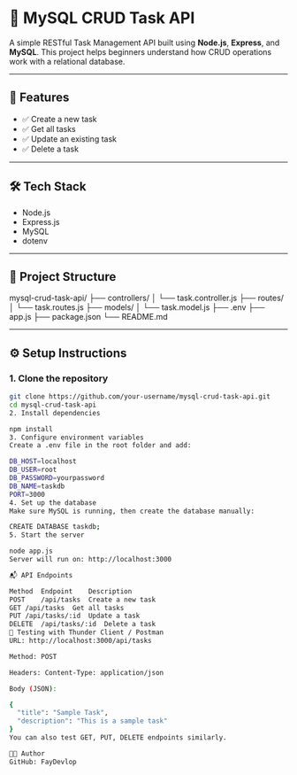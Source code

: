 # 📝 MySQL CRUD Task API

A simple RESTful Task Management API built using **Node.js**, **Express**, and **MySQL**. This project helps beginners understand how CRUD operations work with a relational database.

---

## 🚀 Features

- ✅ Create a new task
- ✅ Get all tasks
- ✅ Update an existing task
- ✅ Delete a task

---

## 🛠 Tech Stack

- Node.js
- Express.js
- MySQL
- dotenv

---

## 📁 Project Structure

mysql-crud-task-api/ 
              ├── controllers/ 
              │ └── task.controller.js 
              ├── routes/ 
              │ └── task.routes.js 
              ├── models/ 
              │ └── task.model.js 
              ├── .env 
              ├── app.js 
              ├── package.json 
              └── README.md


---

## ⚙️ Setup Instructions

### 1. Clone the repository

```bash
git clone https://github.com/your-username/mysql-crud-task-api.git
cd mysql-crud-task-api
2. Install dependencies

npm install
3. Configure environment variables
Create a .env file in the root folder and add:

DB_HOST=localhost
DB_USER=root
DB_PASSWORD=yourpassword
DB_NAME=taskdb
PORT=3000
4. Set up the database
Make sure MySQL is running, then create the database manually:

CREATE DATABASE taskdb;
5. Start the server

node app.js
Server will run on: http://localhost:3000

📬 API Endpoints

Method	Endpoint	Description
POST	/api/tasks	Create a new task
GET	/api/tasks	Get all tasks
PUT	/api/tasks/:id	Update a task
DELETE	/api/tasks/:id	Delete a task
🧪 Testing with Thunder Client / Postman
URL: http://localhost:3000/api/tasks

Method: POST

Headers: Content-Type: application/json

Body (JSON):

{
  "title": "Sample Task",
  "description": "This is a sample task"
}
You can also test GET, PUT, DELETE endpoints similarly.

👨‍💻 Author
GitHub: FayDevlop

